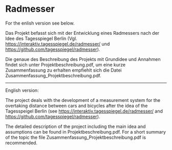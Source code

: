 # Radmesser
For the enlish version see below.

Das Projekt befasst sich mit der Entwicklung eines Radmessers nach der Idee des Tagesspiegel Berlin (Vgl. https://interaktiv.tagesspiegel.de/radmesser/ und https://github.com/tagesspiegel/radmesser). 

Die genaue des Beschreibung des Projekts mit Grundidee und Annahmen findet sich unter Projektbeschreibung.pdf, um eine kurze Zusammenfassung zu erhalten empfiehlt sich die Datei Zusammenfassung_Projektbeschreibung.pdf.

------------------------------------------------------------
English version:

The project deals with the development of a measurement system for the overtaking distance between cars and bicycles after the idea of the Tagesspeigel Berlin (see https://interaktiv.tagesspiegel.de/radmesser/ and https://github.com/tagesspiegel/radmesser).

The detailed description of the project including the main idea and assumptions  can be found in Projektbeschreibung.pdf. For a short summary of the topic the file Zusammenfassung_Projektbeschreibung.pdf is recommended.

